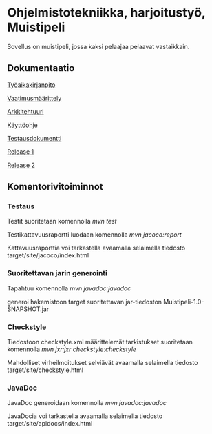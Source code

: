 # Ohjelmistotekniikka, harjoitustyö, Muistipeli

Sovellus on muistipeli, jossa kaksi pelaajaa pelaavat vastaikkain.

## Dokumentaatio

[Työaikakirjanpito](https://github.com/halonenp/ot-harjoitustyo/blob/master/dokumentaatio/Ty%C3%B6aikakirjanpito.md)

[Vaatimusmäärittely](https://github.com/halonenp/ot-harjoitustyo/blob/master/dokumentaatio/Vaatimusm%C3%A4%C3%A4rittely.md)

[Arkkitehtuuri](https://github.com/halonenp/ot-harjoitustyo/blob/master/dokumentaatio/arkkitehtuuri.md)

[Käyttöohje](https://github.com/halonenp/ot-harjoitustyo/blob/master/dokumentaatio/Kayttoohje.md)

[Testausdokumentti](https://github.com/halonenp/ot-harjoitustyo/blob/master/dokumentaatio/testaus.md)

[Release 1](https://github.com/halonenp/ot-harjoitustyo/releases/tag/Viikko5)

[Release 2](https://github.com/halonenp/ot-harjoitustyo/releases/tag/Viikko6)

## Komentorivitoiminnot

### Testaus

Testit suoritetaan komennolla *mvn test*

Testikattavuusraportti luodaan komennolla *mvn jacoco:report*

Kattavuusraporttia voi tarkastella avaamalla selaimella tiedosto target/site/jacoco/index.html

### Suoritettavan jarin generointi

Tapahtuu komennolla *mvn javadoc:javadoc*

generoi hakemistoon target suoritettavan jar-tiedoston Muistipeli-1.0-SNAPSHOT.jar

### Checkstyle

Tiedostoon checkstyle.xml määrittelemät tarkistukset suoritetaan komennolla *mvn jxr:jxr checkstyle:checkstyle*

Mahdolliset virheilmoitukset selviävät avaamalla selaimella tiedosto target/site/checkstyle.html

### JavaDoc

JavaDoc generoidaan komennolla *mvn javadoc:javadoc*

JavaDocia voi tarkastella avaamalla selaimella tiedosto target/site/apidocs/index.html




